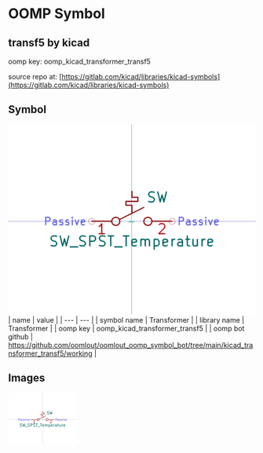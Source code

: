 # OOMP Symbol  
## transf5  by kicad  
  
oomp key: oomp_kicad_transformer_transf5  
  
source repo at: [https://gitlab.com/kicad/libraries/kicad-symbols](https://gitlab.com/kicad/libraries/kicad-symbols)  
## Symbol  
  
[![working.png](working_600.png)](working.png)  
| name | value | 
| --- | --- | 
| symbol name | Transformer | 
| library name | Transformer | 
| oomp key | oomp_kicad_transformer_transf5 | 
| oomp bot github | https://github.com/oomlout/oomlout_oomp_symbol_bot/tree/main/kicad_transformer_transf5/working | 
## Images  
  
[![working.png](working_140.png)](working.png)  
